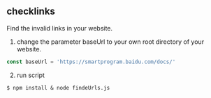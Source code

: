 ## checklinks

Find the invalid links in your website.  

1. change the parameter baseUrl to your own root directory of your website.

```js
const baseUrl = 'https://smartprogram.baidu.com/docs/'
```

2. run script

```
$ npm install & node findeUrls.js
```
